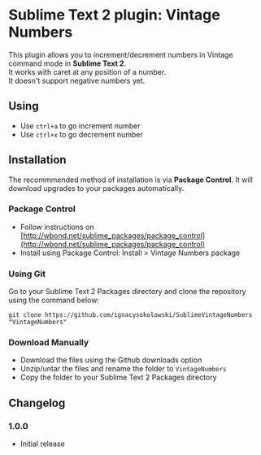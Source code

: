 Sublime Text 2 plugin: Vintage Numbers
====================================

This plugin allows you to increment/decrement numbers in Vintage command mode
in **Sublime Text 2**.  
It works with caret at any position of a number.  
It doesn't support negative numbers yet.

Using
-----

 * Use `ctrl+a` to go increment number
 * Use `ctrl+x` to go decrement number

Installation
------------

The recommmended method of installation is via **Package Control**.
It will download upgrades to your packages automatically.

### Package Control ###

* Follow instructions on [http://wbond.net/sublime_packages/package_control](http://wbond.net/sublime_packages/package_control)
* Install using Package Control: Install > Vintage Numbers package

### Using Git ###

Go to your Sublime Text 2 Packages directory and clone the repository
using the command below:

    git clone https://github.com/ignacysokolowski/SublimeVintageNumbers "VintageNumbers"

### Download Manually ###

* Download the files using the Github downloads option
* Unzip/untar the files and rename the folder to `VintageNumbers`
* Copy the folder to your Sublime Text 2 Packages directory

Changelog
---------

### 1.0.0 ###
 * Initial release
